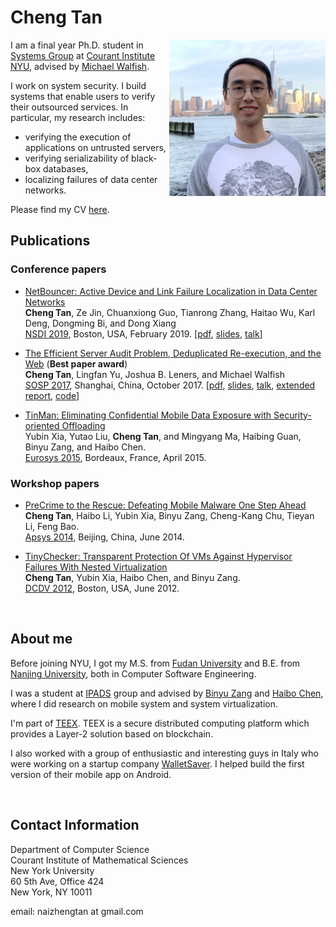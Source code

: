 ---
---

# Cheng Tan

  <img align="right" src="doc/info/cheng_19_NYU.JPG" width="250">

  <!-- <img src="doc/info/cheng_19_NYU.JPG" width="200" class="align-right" > -->
  <!-- ![image-title-here](doc/info/cheng_19_NYU.jpg){: .align-right width="200"} -->

  I am a final year Ph.D. student in [Systems Group](http://news.cs.nyu.edu/)
  at [Courant Institute](https://cims.nyu.edu/) [NYU](www.nyu.edu),
  advised by [Michael Walfish](https://cs.nyu.edu/~mwalfish/).

  I work on system security. I build systems that enable
  users to verify their outsourced services.
  In particular, my research includes:

  * verifying the execution of applications on untrusted servers,
  * verifying serializability of black-box databases,
  * localizing failures of data center networks.

  Please find my CV [here](doc/info/cv.pdf).





## Publications

### Conference papers

* [NetBouncer: Active Device and Link Failure Localization in Data Center Networks](doc/papers/netbouncer19tan.pdf)  
  **Cheng Tan**, Ze Jin, Chuanxiong Guo, Tianrong Zhang, Haitao Wu, Karl Deng, Dongming Bi, and Dong Xiang  
  [NSDI 2019](https://www.usenix.org/conference/nsdi19), Boston, USA, February 2019.
  \[[pdf](doc/papers/netbouncer19tan.pdf),
    [slides](https://www.usenix.org/sites/default/files/conference/protected-files/nsdi19_slides_cheng_tan.pdf), [talk](https://www.youtube.com/watch?v=ncujDdW1wrE)\]

* [The Efficient Server Audit Problem, Deduplicated Re-execution, and the Web](project/orochi.html)
  (**Best paper award**)  
  **Cheng Tan**, Lingfan Yu, Joshua B. Leners, and Michael Walfish  
  [SOSP 2017](https://www.sigops.org/sosp/sosp17/), Shanghai, China, October 2017.
  \[[pdf](doc/papers/efficient17tan.pdf),
  [slides](https://www.sigops.org/s/conferences/sosp/2017/slides/cheng-sosp17-slides.pdf), [talk](http://delivery.acm.org/10.1145/3140000/3132760/server_audit.mp4?ip=216.165.95.184&id=3132760&acc=ACTIVE%20SERVICE&key=36E5A5D4E382B3FA%2E36E5A5D4E382B3FA%2E4D4702B0C3E38B35%2E4D4702B0C3E38B35&__acm__=1566868999_3ea48fc35a47483d1c776b213803183c), [extended report](https://arxiv.org/abs/1709.08501), [code](https://github.com/OrochiProject/orochi)\]

* [TinMan: Eliminating Confidential Mobile Data Exposure with Security-oriented Offloading](doc/papers/tinman15xia.pdf)  
  Yubin Xia, Yutao Liu, **Cheng Tan**, and Mingyang Ma, Haibing Guan, Binyu Zang, and Haibo Chen.  
  [Eurosys 2015](http://eurosys2015.labri.fr/), Bordeaux, France, April 2015.

### Workshop papers

* [PreCrime to the Rescue: Defeating Mobile Malware One Step Ahead](doc/papers/precrime14tan.pdf)  
  **Cheng Tan**, Haibo Li, Yubin Xia, Binyu Zang, Cheng-Kang Chu, Tieyan Li, Feng Bao.  
  [Apsys 2014](http://acs.ict.ac.cn/apsys2014/), Beijing, China, June 2014.

* [TinyChecker: Transparent Protection Of VMs Against Hypervisor Failures With Nested Virtualization](doc/papers/tinychecker12tan.pdf)  
  **Cheng Tan**, Yubin Xia, Haibo Chen, and Binyu Zang.  
  [DCDV 2012](http://www.cse.ust.hk/DCDV2012/), Boston, USA, June 2012.

<br>

## About me

Before joining NYU, I got my M.S. from [Fudan University](http://www.fudan.edu.cn/en/)
and B.E. from [Nanjing University](http://www.nju.edu.cn/html/eng/1.html),
both in Computer Software Engineering.

I was a student at [IPADS](http://ipads.se.sjtu.edu.cn/) group and advised by
[Binyu Zang](http://ppi.fudan.edu.cn/art/binyu_zang)
and [Haibo Chen](http://ipads.se.sjtu.edu.cn/pub:members:haibo_chen),
where I did research on mobile system and system virtualization.

I'm part of [TEEX](https://teex.io). TEEX is a secure distributed computing
platform which provides a Layer-2 solution based on blockchain.

I also worked with a group of enthusiastic and interesting guys in
Italy who were working on a startup company [WalletSaver](http://www.walletsaver.com/).
I helped build the first version of their mobile app on Android.

<br>

## Contact Information

Department of Computer Science  
Courant Institute of Mathematical Sciences  
New York University  
60 5th Ave, Office 424  
New York, NY 10011  

email: naizhengtan at gmail.com
